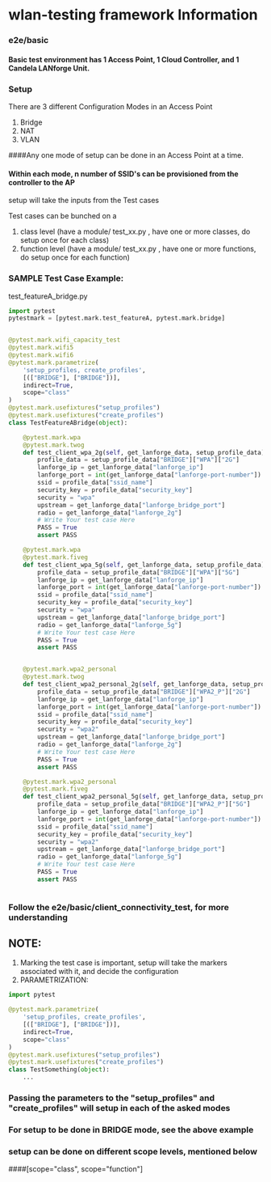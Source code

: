 # wlan-testing framework Information

### e2e/basic

#### Basic test environment has 1 Access Point, 1 Cloud Controller, and 1 Candela LANforge Unit.

### Setup

There are 3 different Configuration Modes in an Access Point
1. Bridge   
2. NAT
3. VLAN

####Any one mode of setup can be done in an Access Point at a time.
#### Within each mode, n number of SSID's can be provisioned from the controller to the AP


setup will take the inputs from the Test cases

Test cases can be bunched on a
1. class level (have a module/ test_xx.py , have one or more classes, do setup once for each class)
2. function level   (have a module/ test_xx.py , have one or more functions, do setup once for each function)

### SAMPLE Test Case Example:

test_featureA_bridge.py
    
```python
import pytest
pytestmark = [pytest.mark.test_featureA, pytest.mark.bridge]


@pytest.mark.wifi_capacity_test
@pytest.mark.wifi5
@pytest.mark.wifi6
@pytest.mark.parametrize(
    'setup_profiles, create_profiles',
    [(["BRIDGE"], ["BRIDGE"])],
    indirect=True,
    scope="class"
)
@pytest.mark.usefixtures("setup_profiles")
@pytest.mark.usefixtures("create_profiles")
class TestFeatureABridge(object):

    @pytest.mark.wpa
    @pytest.mark.twog
    def test_client_wpa_2g(self, get_lanforge_data, setup_profile_data):
        profile_data = setup_profile_data["BRIDGE"]["WPA"]["2G"]
        lanforge_ip = get_lanforge_data["lanforge_ip"] 
        lanforge_port = int(get_lanforge_data["lanforge-port-number"])
        ssid = profile_data["ssid_name"]
        security_key = profile_data["security_key"]
        security = "wpa"
        upstream = get_lanforge_data["lanforge_bridge_port"]
        radio = get_lanforge_data["lanforge_2g"]
        # Write Your test case Here
        PASS = True
        assert PASS

    @pytest.mark.wpa
    @pytest.mark.fiveg
    def test_client_wpa_5g(self, get_lanforge_data, setup_profile_data):
        profile_data = setup_profile_data["BRIDGE"]["WPA"]["5G"]
        lanforge_ip = get_lanforge_data["lanforge_ip"] 
        lanforge_port = int(get_lanforge_data["lanforge-port-number"])
        ssid = profile_data["ssid_name"]
        security_key = profile_data["security_key"]
        security = "wpa"
        upstream = get_lanforge_data["lanforge_bridge_port"]
        radio = get_lanforge_data["lanforge_5g"]
        # Write Your test case Here
        PASS = True
        assert PASS


    @pytest.mark.wpa2_personal
    @pytest.mark.twog
    def test_client_wpa2_personal_2g(self, get_lanforge_data, setup_profile_data):
        profile_data = setup_profile_data["BRIDGE"]["WPA2_P"]["2G"]
        lanforge_ip = get_lanforge_data["lanforge_ip"] 
        lanforge_port = int(get_lanforge_data["lanforge-port-number"])
        ssid = profile_data["ssid_name"]
        security_key = profile_data["security_key"]
        security = "wpa2"
        upstream = get_lanforge_data["lanforge_bridge_port"]
        radio = get_lanforge_data["lanforge_2g"]
        # Write Your test case Here
        PASS = True
        assert PASS

    @pytest.mark.wpa2_personal
    @pytest.mark.fiveg
    def test_client_wpa2_personal_5g(self, get_lanforge_data, setup_profile_data):
        profile_data = setup_profile_data["BRIDGE"]["WPA2_P"]["5G"]
        lanforge_ip = get_lanforge_data["lanforge_ip"] 
        lanforge_port = int(get_lanforge_data["lanforge-port-number"])
        ssid = profile_data["ssid_name"]
        security_key = profile_data["security_key"]
        security = "wpa2"
        upstream = get_lanforge_data["lanforge_bridge_port"]
        radio = get_lanforge_data["lanforge_5g"]
        # Write Your test case Here
        PASS = True
        assert PASS



```


### Follow the e2e/basic/client_connectivity_test, for more understanding

## NOTE: 
1. Marking the test case is important, setup will take the markers associated with it, and decide the configuration
2. PARAMETRIZATION: 
```python
import pytest

@pytest.mark.parametrize(
    'setup_profiles, create_profiles',
    [(["BRIDGE"], ["BRIDGE"])],
    indirect=True,
    scope="class"
)
@pytest.mark.usefixtures("setup_profiles")
@pytest.mark.usefixtures("create_profiles")
class TestSomething(object):
    ...
```
### Passing the parameters to the "setup_profiles" and "create_profiles" will setup in each of the asked modes
### For setup to be done in BRIDGE mode, see the above example
### setup can be done on different scope levels, mentioned below 
####[scope="class", scope="function"]